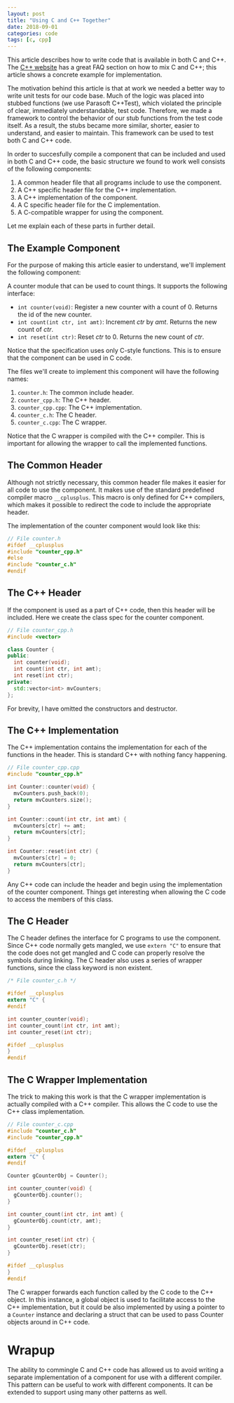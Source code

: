 ```yaml
---
layout: post
title: "Using C and C++ Together"
date: 2018-09-01
categories: code
tags: [c, cpp]
---
```


This article describes how to write code that is available in both C and C++.
The [C++ website][isocpp] has a great FAQ section on how to mix C and C++; this
article shows a concrete example for implementation.

<!-- excerpt separator -->

The motivation behind this article is that at work we needed a better way to
write unit tests for our code base. Much of the logic was placed into stubbed
functions (we use Parasoft C++Test), which violated the principle of clear,
immediately understandable, test code. Therefore, we made a framework to control
the behavior of our stub functions from the test code itself. As a result, the
stubs became more similar, shorter, easier to understand, and easier to
maintain. This framework can be used to test both C and C++ code.

In order to succesfully compile a component that can be included and used in
both C and C++ code, the basic structure we found to work well consists of the
following components:

1. A common header file that all programs include to use the component.
2. A C++ specific header file for the C++ implementation.
3. A C++ implementation of the component.
4. A C specific header file for the C implementation.
5. A C-compatible wrapper for using the component.

Let me explain each of these parts in further detail.

## The Example Component

For the purpose of making this article easier to understand, we'll implement the
following component:

A counter module that can be used to count things. It supports the following
interface:
- `int counter(void)`: Register a new counter with a count of 0. Returns the id
  of the new counter.
- `int count(int ctr, int amt)`: Increment _ctr_ by _amt_. Returns the new count
  of _ctr_.
- `int reset(int ctr)`: Reset _ctr_ to 0. Returns the new count of _ctr_.

Notice that the specification uses only C-style functions. This is to ensure
that the component can be used in C code.

The files we'll create to implement this component will have the following
names:

1. `counter.h`: The common include header.
2. `counter_cpp.h`: The C++ header.
3. `counter_cpp.cpp`: The C++ implementation.
4. `counter_c.h`: The C header.
5. `counter_c.cpp`: The C wrapper.

Notice that the C wrapper is compiled with the C++ compiler. This is important
for allowing the wrapper to call the implemented functions.

## The Common Header

Although not strictly necessary, this common header file makes it easier for
all code to use the component. It makes use of the standard predefined compiler
macro `__cplusplus`. This macro is only defined for C++ compilers, which makes
it possible to redirect the code to include the appropriate header.

The implementation of the counter component would look like this:

```c++
// File counter.h
#ifdef __cplusplus
#include "counter_cpp.h"
#else
#include "counter_c.h"
#endif
```

## The C++ Header

If the component is used as a part of C++ code, then this header will be
included. Here we create the class spec for the counter component.

```c++
// File counter_cpp.h
#include <vector>

class Counter {
public:
  int counter(void);
  int count(int ctr, int amt);
  int reset(int ctr);
private:
  std::vector<int> mvCounters;
};
```

For brevity, I have omitted the constructors and destructor.

## The C++ Implementation

The C++ implementation contains the implementation for each of the functions in
the header. This is standard C++ with nothing fancy happening.

```c++
// File counter_cpp.cpp
#include "counter_cpp.h"

int Counter::counter(void) {
  mvCounters.push_back(0);
  return mvCounters.size();
}

int Counter::count(int ctr, int amt) {
  mvCounters[ctr] += amt;
  return mvCounters[ctr];
}

int Counter::reset(int ctr) {
  mvCounters[ctr] = 0;
  return mvCounters[ctr];
}
```

Any C++ code can include the header and begin using the implementation of the
counter component. Things get interesting when allowing the C code to access
the members of this class.

## The C Header

The C header defines the interface for C programs to use the component. Since
C++ code normally gets mangled, we use `extern "C"` to ensure that the code does
not get mangled and C code can properly resolve the symbols during linking. The
C header also uses a series of wrapper functions, since the class keyword is non
existent.

```c
/* File counter_c.h */

#ifdef __cplusplus
extern "C" {
#endif

int counter_counter(void);
int counter_count(int ctr, int amt);
int counter_reset(int ctr);

#ifdef __cplusplus
}
#endif
```

## The C Wrapper Implementation

The trick to making this work is that the C wrapper implementation is actually
compiled with a C++ compiler. This allows the C code to use the C++ class
implementation.

```c
// File counter_c.cpp
#include "counter_c.h"
#include "counter_cpp.h"

#ifdef __cplusplus
extern "C" {
#endif

Counter gCounterObj = Counter();

int counter_counter(void) {
  gCounterObj.counter();
}

int counter_count(int ctr, int amt) {
  gCounterObj.count(ctr, amt);
}

int counter_reset(int ctr) {
  gCounterObj.reset(ctr);
}

#ifdef __cplusplus
}
#endif
```

The C wrapper forwards each function called by the C code to the C++ object. In
this instance, a global object is used to facilitate access to the C++
implementation, but it could be also implemented by using a pointer to a
`Counter` instance and declaring a struct that can be used to pass Counter
objects around in C++ code.

# Wrapup

The ability to commingle C and C++ code has allowed us to avoid writing a
separate implementation of a component for use with a different compiler. This
pattern can be useful to work with different components. It can be extended to
support using many other patterns as well.

[isocpp]: https://isocpp.org/wiki/faq/mixing-c-and-cpp
